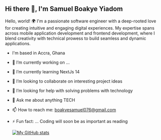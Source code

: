 ## Hi there 👋, I'm Samuel Boakye Yiadom

<!--
**sammyjay076/sammyjay076** is a ✨ _special_ ✨ repository because its `README.md` (this file) appears on your GitHub profile.

Here are some ideas to get you started:
-->
Hello, world! 🌍 I'm a passionate software engineer with a deep-rooted love for creating intuitive and engaging digital experiences. My expertise spans across mobile application development and frontend development, where I blend creativity with technical prowess to build seamless and dynamic applications.

- I'm based in Accra, Ghana
- 🔭 I’m currently working on ...
- 🌱 I’m currently learning NextJs 14
- 👯 I’m looking to collaborate on interesting project ideas
- 🤔 I’m looking for help with solving problems with technology
- 💬 Ask me about anything TECH
- 📫 How to reach me: boakyesamuel076@gmail.com
- ⚡ Fun fact: ... Coding will soon be as important as reading

  [![My GitHub stats](https://github-readme-stats.vercel.app/api?username=sammyjay076)](https://github.com/anuraghazra/github-readme-stats)
